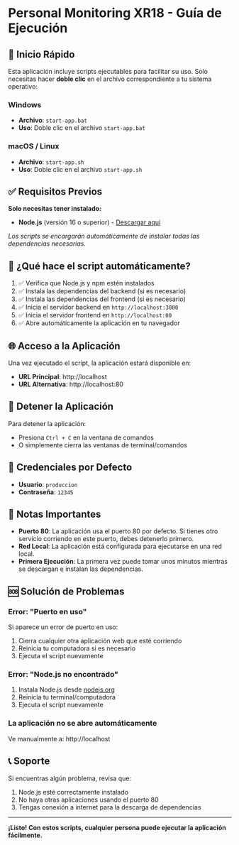 # Personal Monitoring XR18 - Guía de Ejecución

## 🚀 Inicio Rápido

Esta aplicación incluye scripts ejecutables para facilitar su uso. Solo necesitas hacer **doble clic** en el archivo correspondiente a tu sistema operativo:

### Windows
- **Archivo**: `start-app.bat`
- **Uso**: Doble clic en el archivo `start-app.bat`

### macOS / Linux
- **Archivo**: `start-app.sh`
- **Uso**: Doble clic en el archivo `start-app.sh`

## ✅ Requisitos Previos

**Solo necesitas tener instalado:**
- **Node.js** (versión 16 o superior) - [Descargar aquí](https://nodejs.org/)

*Los scripts se encargarán automáticamente de instalar todas las dependencias necesarias.*

## 🔧 ¿Qué hace el script automáticamente?

1. ✅ Verifica que Node.js y npm estén instalados
2. ✅ Instala las dependencias del backend (si es necesario)
3. ✅ Instala las dependencias del frontend (si es necesario)
4. ✅ Inicia el servidor backend en `http://localhost:3000`
5. ✅ Inicia el servidor frontend en `http://localhost:80`
6. ✅ Abre automáticamente la aplicación en tu navegador

## 🌐 Acceso a la Aplicación

Una vez ejecutado el script, la aplicación estará disponible en:
- **URL Principal**: http://localhost
- **URL Alternativa**: http://localhost:80

## 🛑 Detener la Aplicación

Para detener la aplicación:
- Presiona `Ctrl + C` en la ventana de comandos
- O simplemente cierra las ventanas de terminal/comandos

## 🔑 Credenciales por Defecto

- **Usuario**: `produccion`
- **Contraseña**: `12345`

## 📝 Notas Importantes

- **Puerto 80**: La aplicación usa el puerto 80 por defecto. Si tienes otro servicio corriendo en este puerto, debes detenerlo primero.
- **Red Local**: La aplicación está configurada para ejecutarse en una red local.
- **Primera Ejecución**: La primera vez puede tomar unos minutos mientras se descargan e instalan las dependencias.

## 🆘 Solución de Problemas

### Error: "Puerto en uso"
Si aparece un error de puerto en uso:
1. Cierra cualquier otra aplicación web que esté corriendo
2. Reinicia tu computadora si es necesario
3. Ejecuta el script nuevamente

### Error: "Node.js no encontrado"
1. Instala Node.js desde [nodejs.org](https://nodejs.org/)
2. Reinicia tu terminal/computadora
3. Ejecuta el script nuevamente

### La aplicación no se abre automáticamente
Ve manualmente a: http://localhost

## 📞 Soporte

Si encuentras algún problema, revisa que:
1. Node.js esté correctamente instalado
2. No haya otras aplicaciones usando el puerto 80
3. Tengas conexión a internet para la descarga de dependencias

---

**¡Listo! Con estos scripts, cualquier persona puede ejecutar la aplicación fácilmente.**